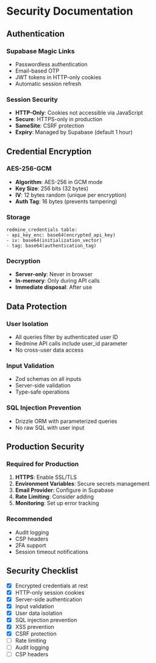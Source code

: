 # Security Documentation

## Authentication

### Supabase Magic Links
- Passwordless authentication
- Email-based OTP
- JWT tokens in HTTP-only cookies
- Automatic session refresh

### Session Security
- **HTTP-Only**: Cookies not accessible via JavaScript
- **Secure**: HTTPS-only in production
- **SameSite**: CSRF protection
- **Expiry**: Managed by Supabase (default 1 hour)

## Credential Encryption

### AES-256-GCM
- **Algorithm**: AES-256 in GCM mode
- **Key Size**: 256 bits (32 bytes)
- **IV**: 12 bytes random (unique per encryption)
- **Auth Tag**: 16 bytes (prevents tampering)

### Storage
```
redmine_credentials table:
- api_key_enc: base64(encrypted_api_key)
- iv: base64(initialization_vector)
- tag: base64(authentication_tag)
```

### Decryption
- **Server-only**: Never in browser
- **In-memory**: Only during API calls
- **Immediate disposal**: After use

## Data Protection

### User Isolation
- All queries filter by authenticated user ID
- Redmine API calls include user_id parameter
- No cross-user data access

### Input Validation
- Zod schemas on all inputs
- Server-side validation
- Type-safe operations

### SQL Injection Prevention
- Drizzle ORM with parameterized queries
- No raw SQL with user input

## Production Security

### Required for Production
1. **HTTPS**: Enable SSL/TLS
2. **Environment Variables**: Secure secrets management
3. **Email Provider**: Configure in Supabase
4. **Rate Limiting**: Consider adding
5. **Monitoring**: Set up error tracking

### Recommended
- Audit logging
- CSP headers
- 2FA support
- Session timeout notifications

## Security Checklist

- [x] Encrypted credentials at rest
- [x] HTTP-only session cookies
- [x] Server-side authentication
- [x] Input validation
- [x] User data isolation
- [x] SQL injection prevention
- [x] XSS prevention
- [x] CSRF protection
- [ ] Rate limiting
- [ ] Audit logging
- [ ] CSP headers

